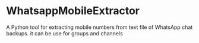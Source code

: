 # WhatsappMobileExtractor
 A Python tool for extracting mobile numbers from text file of WhatsApp chat backups. it can be use for groups and channels
